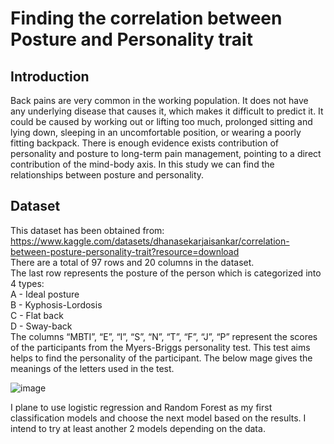 # Finding the correlation between Posture and Personality trait
## Introduction
Back pains are very common in the working population. It does not have any underlying disease that causes it, which makes it difficult to predict it. It could be caused by working out or lifting too much, prolonged sitting and lying down, sleeping in an uncomfortable position, or wearing a poorly fitting backpack.
There is enough evidence exists contribution of personality and posture to long-term pain management, pointing to a direct contribution of the mind-body axis. In this study we can find the relationships between posture and personality. 

## Dataset
This dataset has been obtained from: https://www.kaggle.com/datasets/dhanasekarjaisankar/correlation-between-posture-personality-trait?resource=download <br>
There are a total of 97 rows and 20 columns in the dataset. <br>
The last row represents the posture of the person which is categorized into 4 types:<br>
A - Ideal posture<br>
B - Kyphosis-Lordosis<br>
C - Flat back<br>
D - Sway-back<br>
The columns “MBTI”, “E”, “I”, “S”, “N”, “T”, “F”, “J”, “P” represent the scores of the participants from the Myers-Briggs personality test. This test aims helps to find the personality of the participant. The below mage gives the meanings of the letters used in the test. 

![image](https://user-images.githubusercontent.com/90857782/216875984-2676d339-dba5-4399-840b-97898a030b3d.png)

I plane to use logistic regression and Random Forest as my first classification models and choose the next model based on the results. I intend to try at least another 2 models depending on the data. 

